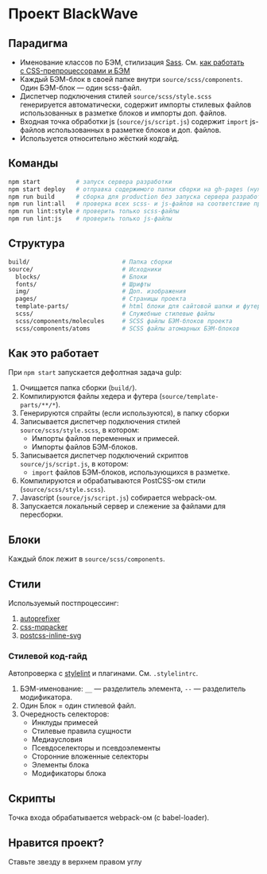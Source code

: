 # Проект BlackWave


## Парадигма

- Именование классов по БЭМ, стилизация [Sass](http://sass-lang.com/). См. [как работать с CSS-препроцессорами и БЭМ](http://nicothin.github.io/idiomatic-pre-CSS/)
- Каждый БЭМ-блок в своей папке внутри `source/scss/components`. Один БЭМ-блок — один scss-файл.
- Диспетчер подключения стилей `source/scss/style.scss` генерируется автоматически, содержит импорты стилевых файлов использованных в разметке блоков и импорты доп. файлов.
- Входная точка обработки js (`source/js/script.js`) содержит `import` js-файлов использованных в разметке блоков и доп. файлов.
- Используется относительно жёсткий кодгайд.


## Команды

```bash
npm start          # запуск сервера разработки
npm start deploy   # отправка содержимого папки сборки на gh-pages (нужен репозиторий на github.com)
npm run build      # сборка для production без запуска сервера разработки
npm run lint:all   # проверка всех scss- и js-файлов на соответствие правилам (см. .stylelintrc и eslintrc соответственно)
npm run lint:style # проверить только scss-файлы
npm run lint:js    # проверить только js-файлы
```


## Структура

```bash
build/                          # Папка сборки
source/                         # Исходники
  blocks/                       # Блоки
  fonts/                        # Шрифты
  img/                          # Доп. изображения
  pages/                        # Страницы проекта
  template-parts/               # html блоки для сайтовой шапки и футера
  scss/                         # Служебные стилевые файлы
  scss/components/molecules     # SCSS файлы БЭМ-блоков проекта
  scss/components/atoms         # SCSS файлы атомарных БЭМ-блоков
```


## Как это работает

При `npm start` запускается дефолтная задача gulp:

1. Очищается папка сборки (`build/`).
5. Компилируются файлы хедера и футера (`source/template-parts/**/*`).
5. Генерируются спрайты (если используются), в папку сборки
5. Записывается диспетчер подключения стилей `source/scss/style.scss`, в котором:
    - Импорты файлов переменных и примесей.
    - Импорты файлов БЭМ-блоков.
5. Записывается диспетчер подключений скриптов `source/js/script.js`, в котором:
    - `import` файлов БЭМ-блоков, использующихся в разметке.
5. Компилируются и обрабатываются PostCSS-ом стили (`source/scss/style.scss`).
6. Javascript (`source/js/script.js`) собирается webpack-ом.
5. Запускается локальный сервер и слежение за файлами для пересборки.


## Блоки

Каждый блок лежит в `source/scss/components`.

## Стили

Используемый постпроцессинг:

1. [autoprefixer](https://github.com/postcss/autoprefixer)
2. [css-mqpacker](https://github.com/hail2u/node-css-mqpacker)
3. [postcss-inline-svg](https://github.com/TrySound/postcss-inline-svg)

### Стилевой код-гайд

Автопроверка с [stylelint](https://stylelint.io/) и плагинами. См. `.stylelintrc`.

1. БЭМ-именование: `__` — разделитель элемента, `--` — разделитель модификатора.
2. Один Блок = один стилевой файл.
3. Очередность селекторов:
    - Инклуды примесей
    - Стилевые правила сущности
    - Медиаусловия
    - Псевдоселекторы и псевдоэлементы
    - Сторонние вложенные селекторы
    - Элементы блока
    - Модификаторы блока


## Скрипты

Точка входа обрабатывается webpack-ом (с babel-loader).

## Нравится проект?

Ставьте звезду в верхнем правом углу
